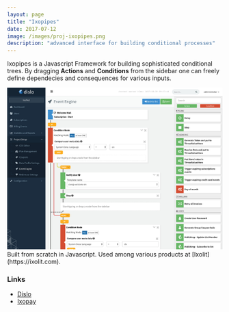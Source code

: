 ```yaml
---
layout: page
title: "Ixopipes"
date: 2017-07-12
image: /images/proj-ixopipes.png
description: "advanced interface for building conditional processes"
---
```


Ixopipes is a Javascript Framework for building sophisticated conditional trees.
By dragging **Actions** and **Conditions** from the sidebar one can freely define dependecies and consequences for various inputs.

<div style="text-align: center">
  <img alt="" src="/images/proj-ixopipes.png" />
</div>
Built from scratch in Javascript. Used among various products at [Ixolit](https://ixolit.com).

### Links
* [Dislo](https://www.ixolit.com/de/solutions/dislo)
* [Ixopay](https://www.ixopay.com/en/platform-features)
